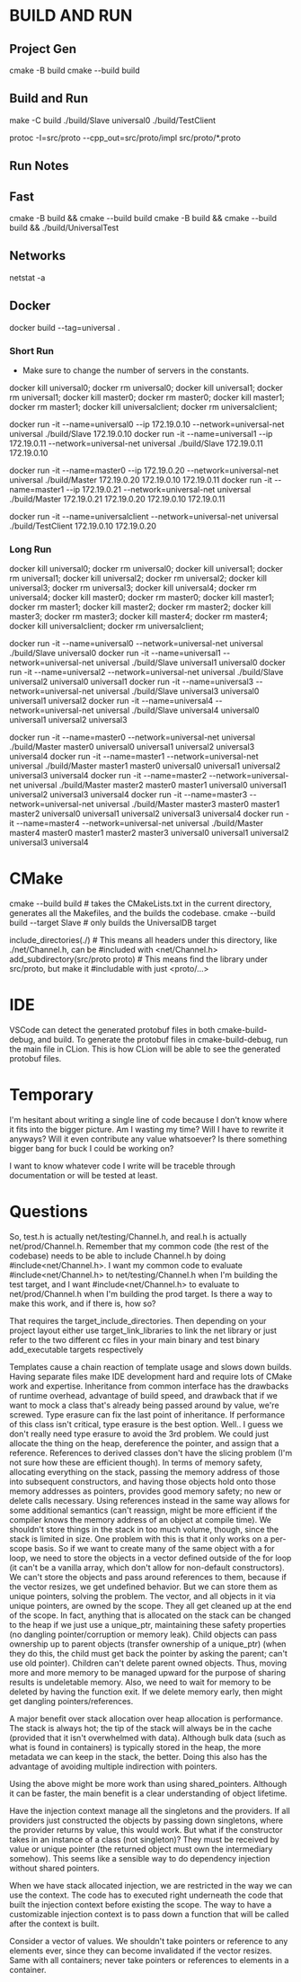 # BUILD AND RUN
## Project Gen
cmake -B build
cmake --build build

## Build and Run
make -C build
./build/Slave universal0
./build/TestClient

protoc -I=src/proto --cpp_out=src/proto/impl src/proto/*.proto

## Run Notes

## Fast
cmake -B build && cmake --build build
cmake -B build && cmake --build build && ./build/UniversalTest

## Networks
netstat -a



## Docker
docker build --tag=universal .

### Short Run
- Make sure to change the number of servers in the constants.

docker kill universal0; docker rm universal0;
docker kill universal1; docker rm universal1;
docker kill master0; docker rm master0;
docker kill master1; docker rm master1;
docker kill universalclient; docker rm universalclient; 

docker run -it --name=universal0 --ip 172.19.0.10 --network=universal-net universal ./build/Slave 172.19.0.10
docker run -it --name=universal1 --ip 172.19.0.11 --network=universal-net universal ./build/Slave 172.19.0.11 172.19.0.10

docker run -it --name=master0 --ip 172.19.0.20 --network=universal-net universal ./build/Master 172.19.0.20 172.19.0.10 172.19.0.11
docker run -it --name=master1 --ip 172.19.0.21 --network=universal-net universal ./build/Master 172.19.0.21 172.19.0.20 172.19.0.10 172.19.0.11

docker run -it --name=universalclient --network=universal-net universal ./build/TestClient 172.19.0.10 172.19.0.20

### Long Run
docker kill universal0; docker rm universal0;
docker kill universal1; docker rm universal1;
docker kill universal2; docker rm universal2;
docker kill universal3; docker rm universal3;
docker kill universal4; docker rm universal4;
docker kill master0; docker rm master0;
docker kill master1; docker rm master1;
docker kill master2; docker rm master2;
docker kill master3; docker rm master3;
docker kill master4; docker rm master4;
docker kill universalclient; docker rm universalclient; 

docker run -it --name=universal0 --network=universal-net universal ./build/Slave universal0
docker run -it --name=universal1 --network=universal-net universal ./build/Slave universal1 universal0
docker run -it --name=universal2 --network=universal-net universal ./build/Slave universal2 universal0 universal1
docker run -it --name=universal3 --network=universal-net universal ./build/Slave universal3 universal0 universal1 universal2
docker run -it --name=universal4 --network=universal-net universal ./build/Slave universal4 universal0 universal1 universal2 universal3

docker run -it --name=master0 --network=universal-net universal ./build/Master master0 universal0 universal1 universal2 universal3 universal4
docker run -it --name=master1 --network=universal-net universal ./build/Master master1 master0 universal0 universal1 universal2 universal3 universal4
docker run -it --name=master2 --network=universal-net universal ./build/Master master2 master0 master1 universal0 universal1 universal2 universal3 universal4
docker run -it --name=master3 --network=universal-net universal ./build/Master master3 master0 master1 master2 universal0 universal1 universal2 universal3 universal4
docker run -it --name=master4 --network=universal-net universal ./build/Master master4 master0 master1 master2 master3 universal0 universal1 universal2 universal3 universal4


# CMake
cmake --build build  # takes the CMakeLists.txt in the current directory, generates all the Makefiles, and the builds the codebase.
cmake --build build --target Slave # only builds the UniversalDB target

include_directories(./) # This means all headers under this directory, like ./net/Channel.h, can be #included with <net/Channel.h>
add_subdirectory(src/proto proto) # This means find the library under src/proto, but make it #includable with just <proto/...>

# IDE
VSCode can detect the generated protobuf files in both cmake-build-debug, and build. To generate
the protobuf files in cmake-build-debug, run the main file in CLion. This is how CLion
will be able to see the generated protobuf files. 

# Temporary
I'm hesitant about writing a single line of code because I don't know where it fits into the bigger picture. Am I wasting
my time? Will I have to rewrite it anyways? Will it even contribute any value whatsoever? Is there something bigger bang
for buck I could be working on?

I want to know whatever code I write will be traceble through documentation or will be tested at least.


# Questions

So, test.h is actually net/testing/Channel.h, and real.h is actually net/prod/Channel.h. Remember
that my common code (the rest of the codebase) needs to be able to include Channel.h by
doing #include<net/Channel.h>. I want my common code to evaluate #include<net/Channel.h>
to net/testing/Channel.h when I'm building the test target, and I want  #include<net/Channel.h>
to evaluate to net/prod/Channel.h when I'm building the prod target. Is there a way to make
this work, and if there is, how so?

That requires the target_include_directories. Then depending on your project layout either use
target_link_libraries to link the net library or just refer to the two different cc files in your
main binary and test binary add_executable targets respectively

Templates cause a chain reaction of template usage and slows down builds. Having separate files make IDE
development hard and require lots of CMake work and expertise. Inheritance from common interface has the
drawbacks of runtime overhead, advantage of build speed, and drawback that if we want to mock a class
that's already being passed around by value, we're screwed. Type erasure can fix the last point of
inheritance. If performance of this class isn't critical, type erasure is the best option. Well..
I guess we don't really need type erasure to avoid the 3rd problem. We could just allocate
the thing on the heap, dereference the pointer, and assign that a reference. References to
derived classes don't have the slicing problem (I'm not sure how these are efficient though).
In terms of memory safety, allocating everything on the stack, passing the memory address of those
into subsequent constructors, and having those objects hold onto those memory addresses as pointers,
provides good memory safety; no new or delete calls necessary. Using references instead in the same
way allows for some additional semantics (can't reassign, might be more efficient if the compiler knows
the memory address of an object at compile time). We shouldn't store things in the stack in too much
volume, though, since the stack is limited in size. One problem with this is that it only works on a
per-scope basis. So if we want to create many of the same object with a for loop, we need to store the
objects in a vector defined outside of the for loop (it can't be a vanilla array, which don't allow for
non-default constructors). We can't store the objects and pass around references to them, because if
the vector resizes, we get undefined behavior. But we can store them as unique pointers, solving the
problem. The vector, and all objects in it via unique pointers, are owned by the scope. They all get
cleaned up at the end of the scope. In fact, anything that is allocated on the stack can be changed to
the heap if we just use a unique_ptr, maintaining these safety properties (no dangling pointer/corruption
or memory leak). Child objects can pass ownership up to parent objects (transfer ownership of a unique_ptr)
(when they do this, the child must get back the pointer by asking the parent; can't use old pointer).
Children can't delete parent owned objects. Thus, moving more and more memory to be managed upward
for the purpose of sharing results is undeletable memory. Also, we need to wait for memory to be
deleted by having the function exit. If we delete memory early, then might get dangling
pointers/references.

A major benefit over stack allocation over heap allocation is performance. The stack is always hot; the
tip of the stack will always be in the cache (provided that it isn't overwhelmed with data). Although
bulk data (such as what is found in containers) is typically stored in the heap, the more metadata
we can keep in the stack, the better. Doing this also has the advantage of avoiding multiple
indirection with pointers. 

Using the above might be more work than using shared_pointers. Although it can be faster, the main
benefit is a clear understanding of object lifetime.

Have the injection context manage all the singletons and the providers. If all providers just constructed
the objects by passing down singletons, where the provider returns by value, this would work. But what if
the constructor takes in an instance of a class (not singleton)? They must be received by value or unique
pointer (the returned object must own the intermediary somehow). This seems like a sensible way to do
dependency injection without shared pointers.

When we have stack allocated injection, we are restricted in the way we can use the context. The code
has to executed right underneath the code that built the injection context before existing the scope.
The way to have a customizable injection context is to pass down a function that will be called after
the context is built.

Consider a vector of values. We shouldn't take pointers or reference to any elements ever, since they
can become invalidated if the vector resizes. Same with all containers; never take pointers or references
to elements in a container.
